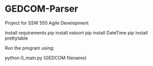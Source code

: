 # GEDCOM-Parser
Project for SSW 555 Agile Development

Install requirements
pip install natsort
pip install DateTime
pip install prettytable


Run the program using:

python 0_main.py {GEDCOM filename}
